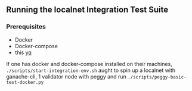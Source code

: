 ## Running the localnet Integration Test Suite

### Prerequisites
- Docker
- Docker-compose
- this [yq](https://github.com/mikefarah/yq)

If one has docker and docker-compose installed on their machines,
```./scripts/start-integration-env.sh```
aught to spin up a localnet with ganache-cli, 1 validator node with peggy and run ```./scripts/peggy-basic-test-docker.py```
